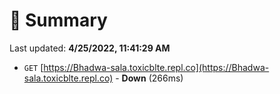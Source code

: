 # 📖 Summary
Last updated: **4/25/2022, 11:41:29 AM**

- `GET` [https://Bhadwa-sala.toxicblte.repl.co](https://Bhadwa-sala.toxicblte.repl.co) - **Down** (266ms)
